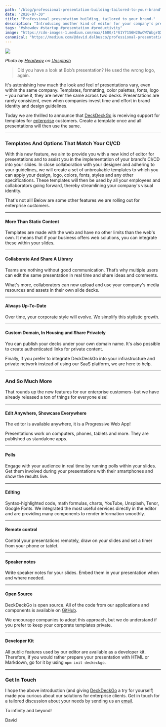 ```yaml
---
path: "/blog/professional-presentation-building-tailored-to-your-brand"
date: "2020-07-30"
title: "Professional presentation building, tailored to your brand."
description: "Introducing another kind of editor for your company's presentations."
tags: "#showdev #startup #presentation #productivity"
image: "https://cdn-images-1.medium.com/max/1600/1*G1Y71S6H20wCW7WbgrQXew.jpeg"
canonical: "https://medium.com/@david.dalbusco/professional-presentation-building-tailored-to-your-brand-c3d1d6695915"
---
```


![](https://cdn-images-1.medium.com/max/1600/1*G1Y71S6H20wCW7WbgrQXew.jpeg)

*Photo by [Headway](https://unsplash.com/@headwayio?utm_source=unsplash&utm_medium=referral&utm_content=creditCopyText) on [Unsplash](https://unsplash.com/?utm_source=unsplash&utm_medium=referral&utm_content=creditCopyText)*

> Did you have a look at Bob’s presentation? He used the wrong logo, again.

It's astonishing how much the look and feel of presentations vary, even within the same company. Templates, formatting, color palettes, fonts, logo – you name it, they are never the same across two decks. Presentations are rarely consistent, even when companies invest time and effort in brand identity and design guidelines.

Today we are thrilled to announce that [DeckDeckGo](https://deckdeckgo.com) is receiving support for templates for [enterprise](https://deckdeckgo.com/enterprise) customers. Create a template once and all presentations will then use the same.

*****

### Templates And Options That Match Your CI/CD

With this new feature, we aim to provide you with a new kind of editor for presentations and to assist you in the implementation of your brand's CI/CD into your slides. In close collaboration with your designer and adhering to your guidelines, we will create a set of unbreakable templates to which you can apply your design, logo, colors, fonts, styles and any other specifications. These templates will then be used by all your employees and collaborators going forward, thereby streamlining your company's visual identity.

That's not all! Below are some other features we are rolling out for enterprise customers.

*****

#### More Than Static Content

Templates are made with the web and have no other limits than the web's own. It means that if your business offers web solutions, you can integrate these within your slides.

*****

#### Collaborate And Share A Library

Teams are nothing without good communication. That’s why multiple users can edit the same presentation in real time and share ideas and comments.

What's more, collaborators can now upload and use your company's media resources and assets in their own slide decks.

*****

#### Always Up-To-Date

Over time, your corporate style will evolve. We simplify this stylistic growth.

*****

#### Custom Domain, In Housing and Share Privately

You can publish your decks under your own domain name. It's also possible to create authenticated links for private content.

Finally, if you prefer to integrate DeckDeckGo into your infrastructure and private network instead of using our SaaS platform, we are here to help.

*****

### And So Much More

That rounds up the new features for our enterprise customers - but we have already released a ton of things for everyone else!

*****

#### Edit Anywhere, Showcase Everywhere

The editor is available anywhere, it is a Progressive Web App!

Presentations work on computers, phones, tablets and more. They are published as standalone apps.

*****

#### Polls

Engage with your audience in real time by running polls within your slides. Get them involved during your presentations with their smartphones and show the results live.

*****

#### Editing

Syntax-highlighted code, math formulas, charts, YouTube, Unsplash, Tenor, Google Fonts. We integrated the most useful services directly in the editor and are providing many components to render information smoothly.

*****

#### Remote control

Control your presentations remotely, draw on your slides and set a timer from your phone or tablet.

*****

#### Speaker notes

Write speaker notes for your slides. Embed them in your presentation when and where needed.

*****

#### Open Source

DeckDeckGo is open source. All of the code from our applications and components is available on [GitHub](http://github.com/deckgo/deckdeckgo).

We encourage companies to adopt this approach, but we do understand if you prefer to keep your corporate templates private.

*****

#### Developer Kit

All public features used by our editor are available as a developer kit. Therefore, if you would rather prepare your presentation with HTML or Markdown, go for it by using `npm init deckeckgo`.

*****

### Get In Touch

I hope the above introduction (and giving [DeckDeckGo](https://deckdeckgo.com) a try for yourself) made you curious about our solutions for enterprise clients. Get in touch for a tailored discussion about your needs by sending us an [email](mailto:hello@deckdeckgo.com).

To infinity and beyond!

David
